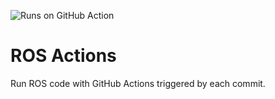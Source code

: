 ![Runs on GitHub Action](https://github.com/race-on/ros-action/workflows/Runs%20on%20GitHub%20Action/badge.svg)

# ROS Actions

Run ROS code with GitHub Actions triggered by each commit.
